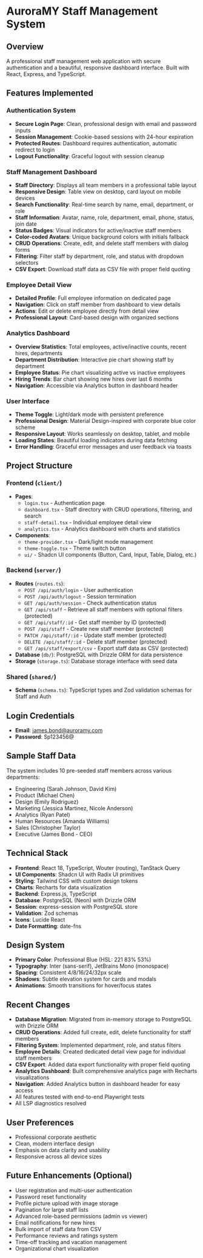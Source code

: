 # AuroraMY Staff Management System

## Overview
A professional staff management web application with secure authentication and a beautiful, responsive dashboard interface. Built with React, Express, and TypeScript.

## Features Implemented

### Authentication System
- **Secure Login Page**: Clean, professional design with email and password inputs
- **Session Management**: Cookie-based sessions with 24-hour expiration
- **Protected Routes**: Dashboard requires authentication, automatic redirect to login
- **Logout Functionality**: Graceful logout with session cleanup

### Staff Management Dashboard
- **Staff Directory**: Displays all team members in a professional table layout
- **Responsive Design**: Table view on desktop, card layout on mobile devices
- **Search Functionality**: Real-time search by name, email, department, or role
- **Staff Information**: Avatar, name, role, department, email, phone, status, join date
- **Status Badges**: Visual indicators for active/inactive staff members
- **Color-coded Avatars**: Unique background colors with initials fallback
- **CRUD Operations**: Create, edit, and delete staff members with dialog forms
- **Filtering**: Filter staff by department, role, and status with dropdown selectors
- **CSV Export**: Download staff data as CSV file with proper field quoting

### Employee Detail View
- **Detailed Profile**: Full employee information on dedicated page
- **Navigation**: Click on staff member from dashboard to view details
- **Actions**: Edit or delete employee directly from detail view
- **Professional Layout**: Card-based design with organized sections

### Analytics Dashboard
- **Overview Statistics**: Total employees, active/inactive counts, recent hires, departments
- **Department Distribution**: Interactive pie chart showing staff by department
- **Employee Status**: Pie chart visualizing active vs inactive employees
- **Hiring Trends**: Bar chart showing new hires over last 6 months
- **Navigation**: Accessible via Analytics button in dashboard header

### User Interface
- **Theme Toggle**: Light/dark mode with persistent preference
- **Professional Design**: Material Design-inspired with corporate blue color scheme
- **Responsive Layout**: Works seamlessly on desktop, tablet, and mobile
- **Loading States**: Beautiful loading indicators during data fetching
- **Error Handling**: Graceful error messages and user feedback via toasts

## Project Structure

### Frontend (`client/`)
- **Pages**:
  - `login.tsx` - Authentication page
  - `dashboard.tsx` - Staff directory with CRUD operations, filtering, and search
  - `staff-detail.tsx` - Individual employee detail view
  - `analytics.tsx` - Analytics dashboard with charts and statistics
- **Components**:
  - `theme-provider.tsx` - Dark/light mode management
  - `theme-toggle.tsx` - Theme switch button
  - `ui/` - Shadcn UI components (Button, Card, Input, Table, Dialog, etc.)

### Backend (`server/`)
- **Routes** (`routes.ts`):
  - `POST /api/auth/login` - User authentication
  - `POST /api/auth/logout` - Session termination
  - `GET /api/auth/session` - Check authentication status
  - `GET /api/staff` - Retrieve all staff members with optional filters (protected)
  - `GET /api/staff/:id` - Get staff member by ID (protected)
  - `POST /api/staff` - Create new staff member (protected)
  - `PATCH /api/staff/:id` - Update staff member (protected)
  - `DELETE /api/staff/:id` - Delete staff member (protected)
  - `GET /api/staff/export/csv` - Export staff data as CSV (protected)
- **Database** (`db/`): PostgreSQL with Drizzle ORM for data persistence
- **Storage** (`storage.ts`): Database storage interface with seed data

### Shared (`shared/`)
- **Schema** (`schema.ts`): TypeScript types and Zod validation schemas for Staff and Auth

## Login Credentials
- **Email**: james.bond@auroramy.com
- **Password**: Sp123456@

## Sample Staff Data
The system includes 10 pre-seeded staff members across various departments:
- Engineering (Sarah Johnson, David Kim)
- Product (Michael Chen)
- Design (Emily Rodriguez)
- Marketing (Jessica Martinez, Nicole Anderson)
- Analytics (Ryan Patel)
- Human Resources (Amanda Williams)
- Sales (Christopher Taylor)
- Executive (James Bond - CEO)

## Technical Stack
- **Frontend**: React 18, TypeScript, Wouter (routing), TanStack Query
- **UI Components**: Shadcn UI with Radix UI primitives
- **Styling**: Tailwind CSS with custom design tokens
- **Charts**: Recharts for data visualization
- **Backend**: Express.js, TypeScript
- **Database**: PostgreSQL (Neon) with Drizzle ORM
- **Session**: express-session with PostgreSQL store
- **Validation**: Zod schemas
- **Icons**: Lucide React
- **Date Formatting**: date-fns

## Design System
- **Primary Color**: Professional Blue (HSL: 221 83% 53%)
- **Typography**: Inter (sans-serif), JetBrains Mono (monospace)
- **Spacing**: Consistent 4/8/16/24/32px scale
- **Shadows**: Subtle elevation system for cards and modals
- **Animations**: Smooth transitions for hover/focus states

## Recent Changes
- **Database Migration**: Migrated from in-memory storage to PostgreSQL with Drizzle ORM
- **CRUD Operations**: Added full create, edit, delete functionality for staff members
- **Filtering System**: Implemented department, role, and status filters
- **Employee Details**: Created dedicated detail view page for individual staff members
- **CSV Export**: Added data export functionality with proper field quoting
- **Analytics Dashboard**: Built comprehensive analytics page with Recharts visualizations
- **Navigation**: Added Analytics button in dashboard header for easy access
- All features tested with end-to-end Playwright tests
- All LSP diagnostics resolved

## User Preferences
- Professional corporate aesthetic
- Clean, modern interface design
- Emphasis on data clarity and usability
- Responsive across all device sizes

## Future Enhancements (Optional)
- User registration and multi-user authentication
- Password reset functionality
- Profile picture upload with image storage
- Pagination for large staff lists
- Advanced role-based permissions (admin vs viewer)
- Email notifications for new hires
- Bulk import of staff data from CSV
- Performance reviews and ratings system
- Time-off tracking and vacation management
- Organizational chart visualization
